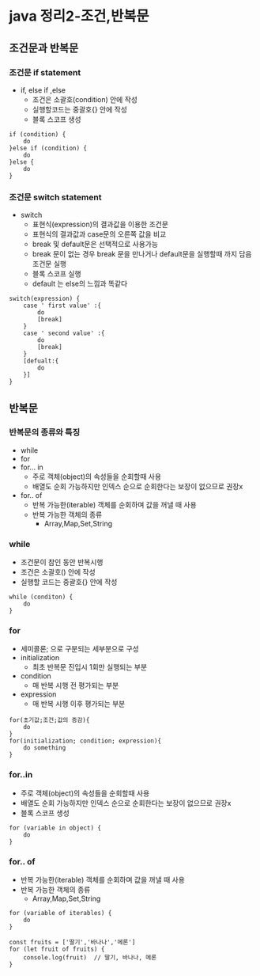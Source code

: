 # java 정리2-조건,반복문

## 조건문과 반복문



### 조건문 if statement

- if, else if ,else
  - 조건은 소괄호(condition) 안에 작성
  - 실행할코드는 중괄호{} 안에 작성
  - 블록 스코프 생성

```
if (condition) {
	do 
}else if (condition) {
	do
}else {
	do
}
```

### 조건문 switch statement

- switch
  - 표현식(expression)의 결과값을 이용한 조건문
  - 표현식의 결과값과 case문의 오른쪽 값을 비교
  - break 및 default문은 선택적으로 사용가능
  - break 문이 없는 경우 break 문을 만나거나 default문을 실행할때 까지 담음 조건문 실행
  - 블록 스코프 실행
  - default 는 else의 느낌과 똑같다

```
switch(expression) {
	case ' first value' :{
		do
		[break]
	}
	case ' second value' :{
		do
		[break]
	}
	[defualt:{
		do
	}]
}
```



## 반복문

### 반복문의 종류와 특징

- while
- for
- for... in
  - 주로 객체(object)의 속성들을 순회할때 사용
  - 배열도 순회 가능하지만 인덱스 순으로 순회한다는 보장이 없으므로 권장x
- for.. of
  - 반복 가능한(iterable) 객체를 순회하며 값을 꺼낼 때 사용
  - 반복 가능한 객체의 종류 
    - Array,Map,Set,String



### while

-  조건문이 참인 동안 반복시행
- 조건은 소괄호() 안에 작성
- 실행할 코드는 중괄호{} 안에 작성

```
while (conditon) {
	do
}
```



### for

- 세미콜론; 으로 구분되는 세부분으로 구성
- initialization
  - 최초 반복문 진입시 1회만 실행되는 부분
- condition
  - 매 반복 시행 전 평가되는 부분
- expression
  - 매 반복 시행 이후 평가되는 부분

```
for(초기값;조건;값의 증감){
	do
}
for(initialization; condition; expression){
	do something
}
```

### for..in

- 주로 객체(object)의 속성들을 순회할때 사용
- 배열도 순회 가능하지만 인덱스 순으로 순회한다는 보장이 없으므로 권장x
- 블록 스코프 생성

```
for (variable in object) {
	do
}
```

### for.. of

- 반복 가능한(iterable) 객체를 순회하며 값을 꺼낼 때 사용
- 반복 가능한 객체의 종류 
  - Array,Map,Set,String

```
for (variable of iterables) {
	do
}
```

```
const fruits = ['딸기','바나나','메론']
for (let fruit of fruits) {
	console.log(fruit)  // 딸기, 바나나, 메론
}
```

